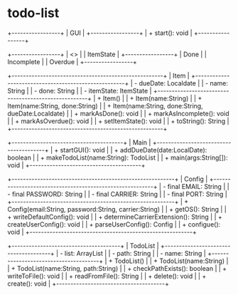 # todo-list

+-----------------+
|       GUI       |
+-----------------+
| + start(): void |
+-----------------+

+-----------------+
| <<enumeration>> |
| ItemState       |
+-----------------+
| Done            |
| Incomplete      |
| Overdue         |
+-----------------+

+-----------------------------------------------------+
|                        Item                         |
+-----------------------------------------------------+
| - dueDate: Localdate                                |
| - name: String                                      |
| - done: String                                      |
| - itemState: ItemState                              |
+-----------------------------------------------------+
| + Item()                                            |
| + Item(name:String)                                 |
| + Item(name:String, done:String)                    |
| + Item(name:String, done:String, dueDate:Localdate) |
| + markAsDone(): void                                |
| + markAsIncomplete(): void                          |
| + markAsOverdue(): void                             |
| + setItemState(): void                              |
| + toString(): String                                |
+-----------------------------------------------------+

+---------------------------------------+
|                 Main                  |
+---------------------------------------+
| + startGUI(): void                    |
| + addDueDate(date:LocalDate): boolean |
| + makeTodoList(name:String): TodoList |
| + main(args:String[]): void           |
+---------------------------------------+

+---------------------------------------------------------+
|                         Config                          |
+---------------------------------------------------------+
| - final EMAIL: String                                   |
| - final PASSWORD: String                                |
| - final CARRIER: String                                 |
| - final PORT: String                                    |
+---------------------------------------------------------+
| + Config(email:String, password:String, carrier:String) |
| + getOS(): String                                       |
| + writeDefaultConfig(): void                            |
| + determineCarrierExtension(): String                   |
| + createUserConfig(): void                              |
| + parseUserConfig(): Config                             |
| + configue(): void                                      |
+---------------------------------------------------------+

+--------------------------------------+
|               TodoList               |
+--------------------------------------+
| - list: ArrayList<Item>              |
| - path: String                       |
| - name: String                       |
+--------------------------------------+
| + TodoList()                         |
| + TodoList(name:String)              |
| + TodoList(name:String, path:String) |
| + checkPathExists(): boolean         |
| + writeToFile(): void                |
| + readFromFile(): String             |
| + delete(): void                     |
| + create(): void                     |
+--------------------------------------+


